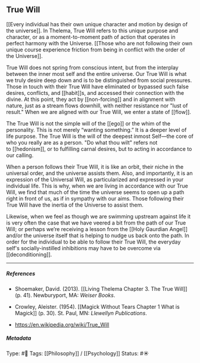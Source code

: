 ## True Will # 

[[Every individual has their own unique character and motion by design of the universe]]. In Thelema, True Will refers to this unique purpose and character, or as a moment-to-moment path of action that operates in perfect harmony with the Universe. [[Those who are not following their own unique course experience friction from being in conflict with the order of the Universe]]. 

True Will does not spring from conscious intent, but from the interplay between the inner most self and the entire universe. Our True Will is what we truly desire deep down and is to be distinguished from social pressures. Those in touch with their True Will have eliminated or bypassed such false desires, conflicts, and [[habit]]s, and accessed their connection with the divine. At this point, they act by [[non-forcing]] and in alignment with nature, just as a stream flows downhill, with neither resistance nor "lust of result." When we are aligned with our True Will, we enter a state of [[flow]].

The True Will is not the simple will of the [[ego]] or the whim of the personality. This is not merely “wanting something.” It is a deeper level of life purpose. The True Will is the will of the deepest inmost Self—the core of who you really are as a person. "Do what thou wilt" refers not to [[hedonism]], or to fulfilling carnal desires, but to acting in accordance to our calling.

When a person follows their True Will, it is like an orbit, their niche in the universal order, and the universe assists them. Also, and importantly, it is an expression of the Universal Will, as particularized and expressed in your individual life. This is why, when we are living in accordance with our True Will, we find that much of the time the universe seems to open up a path right in front of us, as if in sympathy with our aims. Those following their True Will have the inertia of the Universe to assist them.

Likewise, when we feel as though we are swimming upstream against life it is very often the case that we have veered a bit from the path of our True Will; or perhaps we’re receiving a lesson from the [[Holy Gaurdian Angel]] and/or the universe itself that is helping to nudge us back onto the path. In order for the individual to be able to follow their True Will, the everyday self's socially-instilled inhibitions may have to be overcome via [[deconditioning]].

___

##### References

- Shoemaker, David. (2013). [[Living Thelema Chapter 3. The True Will]] (p. 41). Newburyport, MA: _Weiser Books_. 

- Crowley, Aleister. (1954). [[Magick Without Tears Chapter 1 What is Magick]] (p. 30). St. Paul, MN: _Llewellyn Publications_.

- https://en.wikipedia.org/wiki/True_Will

##### Metadata

Type: #🔴 
Tags: [[Philosophy]] / [[Psychology]]
Status: #☀️ 